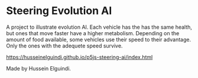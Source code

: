 # Steering Evolution AI
A project to illustrate evolution AI. Each vehicle has the has the same health, but ones that move faster have a higher metabolism. Depending on the amount of food available, some vehicles use their speed to their advantage. Only the ones with the adequete speed survive.

https://husseinelguindi.github.io/p5js-steering-ai/index.html

Made by Hussein Elguindi. 
